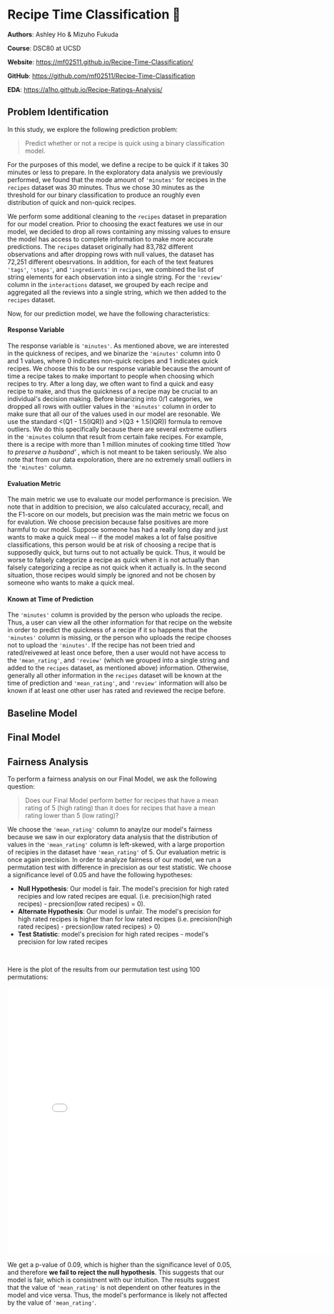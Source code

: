 # Recipe Time Classification 🥘

**Authors**: Ashley Ho & Mizuho Fukuda
<br/>

**Course**: DSC80 at UCSD
<br/>

**Website**: <https://mf02511.github.io/Recipe-Time-Classification/>
<br/>

**GitHub**: <https://github.com/mf02511/Recipe-Time-Classification>
<br/>

**EDA**: <https://a1ho.github.io/Recipe-Ratings-Analysis/>

## Problem Identification
In this study, we explore the following prediction problem: 
> Predict whether or not a recipe is quick using a binary classification model.
>

For the purposes of this model, we define a recipe to be quick if it takes 30 minutes or less to prepare. In the exploratory data analysis we previously performed, we found that the mode amount of `'minutes'` for recipes in the `recipes` dataset was 30 minutes. Thus we chose 30 minutes as the threshold for our binary classification to produce an roughly even distribution of quick and non-quick recipes. 
<br/>

We perform some additional cleaning to the `recipes` dataset in preparation for our model creation. Prior to choosing the exact features we use in our model, we decided to drop all rows containing any missing values to ensure the model has access to complete information to make more accurate predictions. The `recipes` dataset originally had 83,782 different observations and after dropping rows with null values, the dataset has 72,251 different obesrvations. In addition, for each of the text features `'tags'`, `'steps'`, and `'ingredients'` in `recipes`, we combined the list of string elements for each observation into a single string. For the `'review'` column in the `interactions` dataset, we grouped by each recipe and aggregated all the reviews into a single string, which we then added to the `recipes` dataset.
<br/>

Now, for our prediction model, we have the following characteristics:
#### **Response Variable**
The response variable is `'minutes'`. As mentioned above, we are interested in the quickness of recipes, and we binarize the `'minutes'` column into 0 and 1 values, where 0 indicates non-quick recipes and 1 indicates quick recipes. We choose this to be our response variable because the amount of time a recipe takes to make important to people when choosing which recipes to try. After a long day, we often want to find a quick and easy recipe to make, and thus the quickness of a recipe may be crucial to an individual's decision making. Before binarizing into 0/1 categories, we dropped all rows with outlier values in the `'minutes'` column in order to make sure that all our of the values used in our model are resonable. We use the standard <(Q1 - 1.5(IQR)) and >(Q3 + 1.5(IQR)) formula to remove outliers. We do this specifically because there are several extreme outliers in the `'minutes` column that result from certain fake recipes. For example, there is a recipe with more than 1 million minutes of cooking time titled _'how to preserve a husband'_ , which is not meant to be taken seriously. We also note that from our data expoloration, there are no extremely small outliers in the `'minutes'` column.
<br/>

#### **Evaluation Metric**
The main metric we use to evaluate our model performance is precision. We note that in addition to precision, we also calculated accuracy, recall, and the F1-score on our models, but precision was the main metric we focus on for evalution. We choose precision because false positives are more harmful to our model. Suppose someone has had a really long day and just wants to make a quick meal -- if the model makes a lot of false positive classifications, this person would be at risk of choosing a recipe that is supposedly quick, but turns out to not actually be quick. Thus, it would be worse to falsely categorize a recipe as quick when it is not actually than falsely categorizing a recipe as not quick when it actually is. In the second situation, those recipes would simply be ignored and not be chosen by someone who wants to make a quick meal.
<br/>

#### **Known at Time of Prediction**
The `'minutes'` column is provided by the person who uploads the recipe. Thus, a user can view all the other information for that recipe on the website in order to predict the quickness of a recipe if it so happens that the `'minutes'` column is missing, or the person who uploads the recipe chooses not to upload the `'minutes'`. If the recipe has not been tried and rated/reivewed at least once before, then a user would not have access to the `'mean_rating'`, and `'review'` (which we grouped into a single string and added to the `recipes` dataset, as mentioned above) information. Otherwise, generally all other information in the `recipes` dataset will be known at the time of prediction and `'mean_rating'`, and `'review'` information will also be known if at least one other user has rated and reviewed the recipe before. 

## Baseline Model

## Final Model

## Fairness Analysis
To perform a fairness analysis on our Final Model, we ask the following question:
> Does our Final Model perform better for recipes that have a mean rating of 5 (high rating) than it does for recipes that have a mean rating lower than 5 (low rating)?
>

We choose the `'mean_rating'` column to anaylze our model's fairness because we saw in our exploratory data analysis that the distribution of values in the `'mean_rating'` column is left-skewed, with a large proportion of recipies in the dataset have `'mean_rating'` of 5. Our evaluation metric is once again precision. In order to analyze fairness of our model, we run a permutation test with difference in precision as our test statistic. We choose a significance level of 0.05 and have the following hypotheses:
- **Null Hypothesis**: Our model is fair. The model's precision for high rated recipies and low rated recipes are equal. (i.e. precision(high rated recipes) - precsion(low rated recipes) = 0).
- **Alternate Hypothesis**: Our model is unfair. The model's precision for high rated recipes is higher than for low rated recipes (i.e. precision(high rated recipes) - precsion(low rated recipes) > 0)
- **Test Statistic**: model's precision for high rated recipes - model's precision for low rated recipes
<br/>

Here is the plot of the results from our permutation test using 100 permutations:
<iframe src="assets/fairness.html" width=800 height=600 frameBorder=0></iframe>

We get a p-value of 0.09, which is higher than the significance level of 0.05, and therefore **we fail to reject the null hypothesis**. This suggests that our model is fair, which is consistnent with our intuition. The results suggest that the value of `'mean_rating'` is not dependent on other features in the model and vice versa. Thus, the model's performance is likely not affected by the value of `'mean_rating'`.